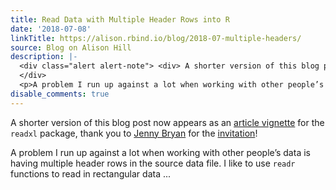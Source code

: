 ```yaml
---
title: Read Data with Multiple Header Rows into R
date: '2018-07-08'
linkTitle: https://alison.rbind.io/blog/2018-07-multiple-headers/
source: Blog on Alison Hill
description: |-
  <div class="alert alert-note"> <div> A shorter version of this blog post now appears as an <a href="https://readxl.tidyverse.org/articles/articles/multiple-header-rows.html">article vignette</a> for the <code>readxl</code> package, thank you to <a href="https://jennybryan.org/">Jenny Bryan</a> for the <a href="https://twitter.com/JennyBryan/status/1016442080636235776">invitation</a>! </div>
  </div>
  <p>A problem I run up against a lot when working with other people’s data is having multiple header rows in the source data file. I like to use <code>readr</code> functions to read in rectangular data ...
disable_comments: true
---
```

<div class="alert alert-note"> <div> A shorter version of this blog post now appears as an <a href="https://readxl.tidyverse.org/articles/articles/multiple-header-rows.html">article vignette</a> for the <code>readxl</code> package, thank you to <a href="https://jennybryan.org/">Jenny Bryan</a> for the <a href="https://twitter.com/JennyBryan/status/1016442080636235776">invitation</a>! </div>
</div>
<p>A problem I run up against a lot when working with other people’s data is having multiple header rows in the source data file. I like to use <code>readr</code> functions to read in rectangular data ...